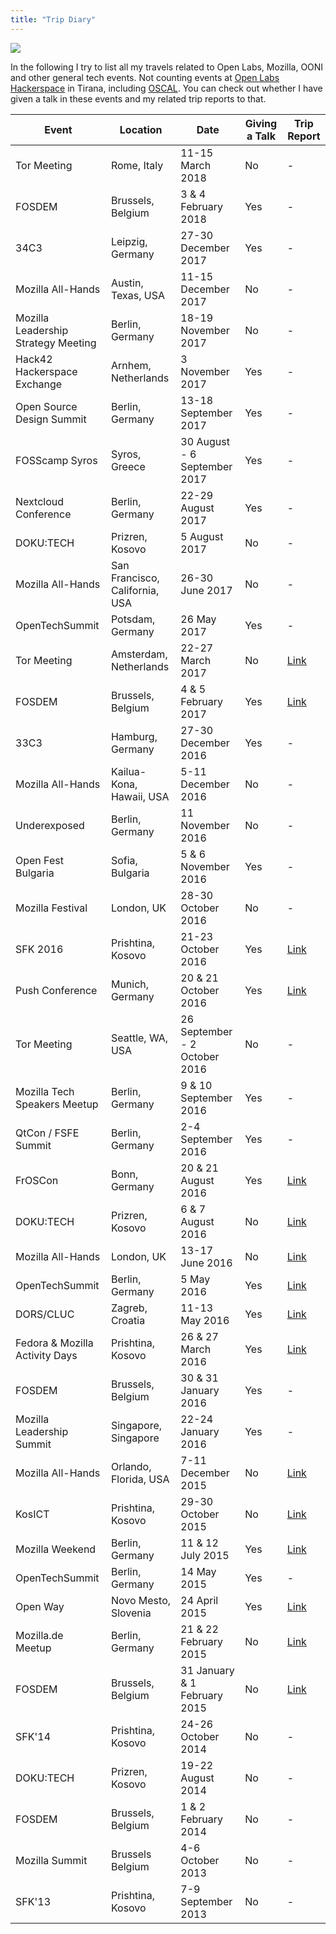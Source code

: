 ```yaml
---
title: "Trip Diary"
---
```


![](/images/FOSDEM_Small.jpg)

In the following I try to list all my travels related to Open Labs, Mozilla, OONI and other general tech events. Not counting events at [Open Labs Hackerspace](https://openlabs.cc/) in Tirana, including [OSCAL](http://www.oscal.openlabs.cc/). You can check out whether I have given a talk in these events and my related trip reports to that.

Event	| Location |	Date | 	Giving a Talk |	Trip Report 
------|----------|-------|----------------|------------
Tor Meeting | 	Rome, Italy	| 11-15 March 2018	| No | - 
FOSDEM	| Brussels, Belgium |	3 & 4 February 2018	| Yes | -
34C3	| Leipzig, Germany |	27-30 December 2017 |	Yes | -
Mozilla All-Hands |	Austin, Texas, USA | 11-15 December 2017 |	No | -
Mozilla Leadership Strategy Meeting | Berlin, Germany | 18-19 November 2017 |  No | -  
Hack42 Hackerspace Exchange | Arnhem, Netherlands | 3 November 2017 | Yes | -
 Open Source Design Summit | Berlin, Germany | 13-18 September 2017 | Yes | - 
FOSScamp Syros | Syros, Greece | 30 August - 6 September 2017 | Yes | - 
Nextcloud Conference | Berlin, Germany | 22-29 August 2017 | Yes | - 
DOKU:TECH | Prizren, Kosovo | 5 August 2017 | No | -  
Mozilla All-Hands | San Francisco, California, USA | 26-30 June 2017 | No | -  
OpenTechSummit | Potsdam, Germany | 26 May 2017 | Yes | - 
Tor Meeting | Amsterdam, Netherlands | 22-27 March 2017 |  No  | [Link](https://elioqoshi.me/2017/04/tor-meeting-amsterdam-report/)
FOSDEM | Brussels, Belgium | 4 & 5 February 2017 | Yes | [Link](https://elioqoshi.me/2017/02/fosdem-2017-report/)
33C3 | Hamburg, Germany | 27-30 December 2016 | Yes | - 
Mozilla All-Hands | Kailua-Kona, Hawaii, USA | 5-11 December 2016 | No | - 
Underexposed | Berlin, Germany | 11 November 2016 | No | -  
Open Fest Bulgaria | Sofia, Bulgaria | 5 & 6 November 2016 | Yes | - 
Mozilla Festival | London, UK | 28-30 October 2016 | No | -  
SFK 2016 | Prishtina, Kosovo | 21-23 October 2016 | Yes | [Link](https://elioqoshi.me/en/2016/11/sfk16/)
Push Conference | Munich, Germany | 20 & 21 October 2016 | Yes | [Link](https://elioqoshi.me/en/2016/10/push-conference-2016/)
Tor Meeting | Seattle, WA, USA | 26 September - 2 October 2016 | No | -
Mozilla Tech Speakers Meetup | Berlin, Germany | 9 & 10 September 2016 | Yes | -
QtCon / FSFE Summit | Berlin, Germany | 2-4 September 2016 | Yes | -
FrOSCon | Bonn, Germany | 20 & 21 August 2016 | Yes | [Link](https://elioqoshi.me/en/2016/09/froscon-2016/)
DOKU:TECH | Prizren, Kosovo | 6 & 7 August 2016 | No | [Link](https://elioqoshi.me/en/2016/08/dokutech-trip-report/)
Mozilla All-Hands | London, UK | 13-17 June 2016 | No | [Link](https://elioqoshi.me/en/2016/07/mozilla-london-hands-2016-report/)
OpenTechSummit | Berlin, Germany | 5 May 2016 | Yes | [Link](https://elioqoshi.me/en/2016/05/open-tech-summit-2016-report/)
DORS/CLUC | Zagreb, Croatia | 11-13 May 2016 | Yes | [Link](https://elioqoshi.me/en/2016/05/dorscluc-2016-report/)
Fedora & Mozilla Activity Days | Prishtina, Kosovo | 26 & 27 March 2016 | Yes | [Link](https://elioqoshi.me/en/2016/03/fmad/)
FOSDEM | Brussels, Belgium | 30 & 31 January 2016 | Yes | -
Mozilla Leadership Summit | Singapore, Singapore | 22-24 January 2016 | Yes | -
Mozilla All-Hands | Orlando, Florida, USA | 7-11 December 2015 | No | [Link](https://elioqoshi.me/en/2016/01/mozlando-report/)
KosICT | Prishtina, Kosovo | 29-30 October 2015 | No | [Link](https://elioqoshi.me/en/2015/11/kosict-2015/)
Mozilla Weekend | Berlin, Germany | 11 & 12 July 2015 | Yes | [Link](https://elioqoshi.me/en/2015/07/mozweekendberlin/)
OpenTechSummit | Berlin, Germany | 14 May 2015 | Yes | -
Open Way | Novo Mesto, Slovenia | 24 April 2015 | Yes | [Link](https://elioqoshi.me/en/2015/05/open-way-2015/)
Mozilla.de Meetup | Berlin, Germany | 21 & 22 February 2015 |  No | [Link](http://blog.elioqoshi.me/2015/03/mozdach2015/)
FOSDEM | Brussels, Belgium | 31 January & 1 February 2015 | No | [Link](https://elioqoshi.me/en/2015/02/1-designer-among-5000-developers-fosdem-2015/)
SFK'14 | Prishtina, Kosovo | 24-26 October 2014 | No |  -
DOKU:TECH | Prizren, Kosovo | 19-22 August 2014 | No | -
FOSDEM | Brussels, Belgium | 1 & 2 February 2014 | No |  -
Mozilla Summit | Brussels Belgium | 4-6 October 2013 | No | -
SFK'13 | Prishtina, Kosovo | 7-9 September 2013 |  No | -